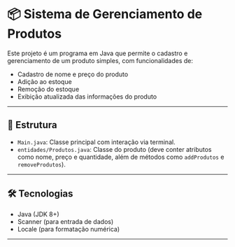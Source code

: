 # 📦 Sistema de Gerenciamento de Produtos

Este projeto é um programa em Java que permite o cadastro e gerenciamento de um produto simples, com funcionalidades de:

- Cadastro de nome e preço do produto
- Adição ao estoque
- Remoção do estoque
- Exibição atualizada das informações do produto

---

## 📁 Estrutura

- `Main.java`: Classe principal com interação via terminal.
- `entidades/Produtos.java`: Classe do produto (deve conter atributos como nome, preço e quantidade, além de métodos como `addProdutos` e `removeProdutos`).

---

## 🛠️ Tecnologias

- Java (JDK 8+)
- Scanner (para entrada de dados)
- Locale (para formatação numérica)

---



